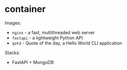 # container

Images:

* `nginx` - a fast, multithreaded web server
* `fastapi` - a lightweight Python API
* `qotd` - Quote of the day, a Hello World CLI application

Stacks:

* FastAPI + MongoDB
